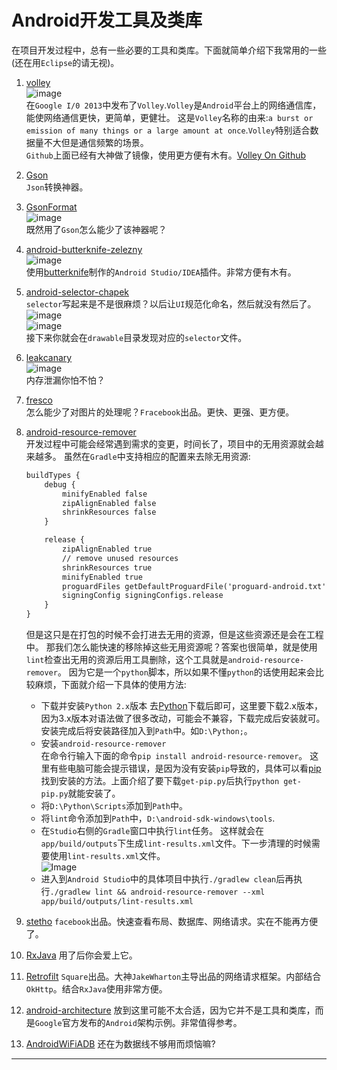 Android开发工具及类库
===

在项目开发过程中，总有一些必要的工具和类库。下面就简单介绍下我常用的一些(还在用`Eclipse`的请无视)。      

1. [volley](https://android.googlesource.com/platform/frameworks/volley)                                                   
![image](https://raw.githubusercontent.com/CharonChui/Pictures/master/volley.png?raw=true)                   
在`Google I/0 2013`中发布了`Volley`.`Volley`是`Android`平台上的网络通信库，能使网络通信更快，更简单，更健壮。
这是`Volley`名称的由来:`a burst or emission of many things or a large amount at once`.`Volley`特别适合数据量不大但是通信频繁的场景。   
`Github`上面已经有大神做了镜像，使用更方便有木有。[Volley On Github](https://github.com/mcxiaoke/android-volley)                     

2. [Gson](https://code.google.com/p/google-gson/)                    
`Json`转换神器。

3. [GsonFormat](https://github.com/zzz40500/GsonFormat)               
![image](https://raw.githubusercontent.com/CharonChui/Pictures/master/GsonFormat.gif?raw=true)                 
既然用了`Gson`怎么能少了该神器呢？

4. [android-butterknife-zelezny](https://github.com/avast/android-butterknife-zelezny)         
![image](https://raw.githubusercontent.com/CharonChui/Pictures/master/zelezny_animated.gif?raw=true)      
使用[butterknife](https://github.com/JakeWharton/butterknife)制作的`Android Studio/IDEA`插件。非常方便有木有。

5. [android-selector-chapek](https://github.com/inmite/android-selector-chapek)       
`selector`写起来是不是很麻烦？以后让`UI`规范化命名，然后就没有然后了。                
![image](https://raw.githubusercontent.com/CharonChui/Pictures/master/select_folder.png?raw=true)            
![image](https://raw.githubusercontent.com/CharonChui/Pictures/master/select_option.png?raw=true)         
接下来你就会在`drawable`目录发现对应的`selector`文件。           
        
6. [leakcanary](https://github.com/square/leakcanary)		  
![image](https://raw.githubusercontent.com/CharonChui/Pictures/master/screenshot.png?raw=true)       
内存泄漏你怕不怕？         
		
7. [fresco](https://github.com/facebook/fresco)		      
怎么能少了对图片的处理呢？`Fracebook`出品。更快、更强、更方便。       

8. [android-resource-remover](https://github.com/KeepSafe/android-resource-remover)                    
    开发过程中可能会经常遇到需求的变更，时间长了，项目中的无用资源就会越来越多。 虽然在`Gradle`中支持相应的配置来去除无用资源: 

	```xml                               
	buildTypes {
        debug {
            minifyEnabled false
            zipAlignEnabled false
            shrinkResources false
        }

        release {
            zipAlignEnabled true
            // remove unused resources
            shrinkResources true
            minifyEnabled true
            proguardFiles getDefaultProguardFile('proguard-android.txt'), 'proguard-rules.pro'
            signingConfig signingConfigs.release
        }
    }
	```
    
    但是这只是在打包的时候不会打进去无用的资源，但是这些资源还是会在工程中。
    那我们怎么能快速的移除掉这些无用资源呢？答案也很简单，就是使用`lint`检查出无用的资源后用工具删除，这个工具就是`android-resource-remover`。 
    因为它是一个`python`脚本，所以如果不懂`python`的话使用起来会比较麻烦，下面就介绍一下具体的使用方法:            
    - 下载并安装`Python 2.x`版本
        去[Python](https://www.python.org/)下载后即可，这里要下载2.x版本，因为3.x版本对语法做了很多改动，可能会不兼容，下载完成后安装就可。安装完成后将安装路径加入到`Path`中。如`D:\Python;`。
    - 安装`android-resource-remover`     
	    在命令行输入下面的命令`pip install android-resource-remover`。 这里有些电脑可能会提示错误，是因为没有安装`pip`导致的，具体可以看[pip](https://pip.pypa.io/en/latest/installing.html)找到安装的方法。上面介绍了要下载`get-pip.py`后执行`python get-pip.py`就能安装了。
	- 将`D:\Python\Scripts`添加到`Path`中。
    - 将`lint`命令添加到`Path`中，`D:\android-sdk-windows\tools`.
    - 在`Studio`右侧的`Gradle`窗口中执行`lint`任务。 这样就会在`app/build/outputs`下生成`lint-results.xml`文件。下一步清理的时候需要使用`lint-results.xml`文件。               
	    ![Image](https://raw.githubusercontent.com/CharonChui/Pictures/master/lint.png?raw=true)	
	- 进入到`Android Studio`中的具体项目中执行`./gradlew clean`后再执行`./gradlew lint && android-resource-remover --xml app/build/outputs/lint-results.xml`

9. [stetho](https://github.com/facebook/stetho)
    `facebook`出品。快速查看布局、数据库、网络请求。实在不能再方便了。   
10. [RxJava](https://github.com/ReactiveX/RxJava)
    用了后你会爱上它。
11. [Retrofilt](https://github.com/square/retrofit)
    `Square`出品。大神`JakeWharton`主导出品的网络请求框架。内部结合`OkHttp`。结合`RxJava`使用非常方便。   
12. [android-architecture](https://github.com/googlesamples/android-architecture)
    放到这里可能不太合适，因为它并不是工具和类库，而是`Google`官方发布的`Android`架构示例。非常值得参考。  
13. [AndroidWiFiADB](https://github.com/pedrovgs/AndroidWiFiADB)
    还在为数据线不够用而烦恼嘛?
    

---
